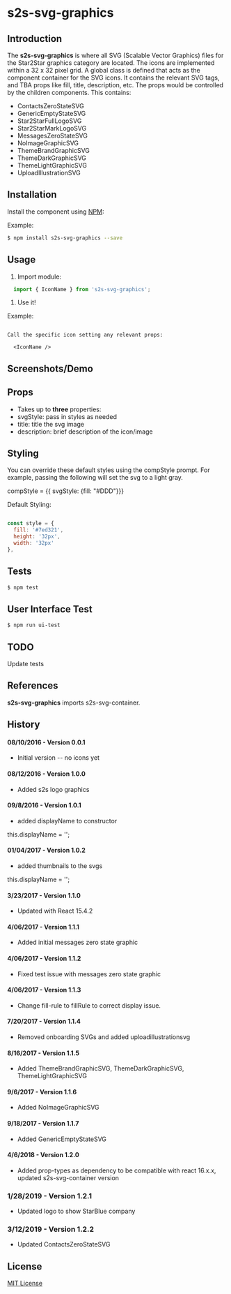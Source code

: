 s2s-svg-graphics
=========

Introduction
------------

The **s2s-svg-graphics** is where all SVG (Scalable Vector Graphics) files for the Star2Star graphics category are located. The icons are implemented within a 32 x 32 pixel grid. A global class is defined that acts as the component container for the SVG icons. It contains the relevant SVG tags, and TBA props like fill, title, description, etc. The props would be controlled by the children components. This contains:

  - ContactsZeroStateSVG
  - GenericEmptyStateSVG
  - Star2StarFullLogoSVG
  - Star2StarMarkLogoSVG
  - MessagesZeroStateSVG
  - NoImageGraphicSVG
  - ThemeBrandGraphicSVG
  - ThemeDarkGraphicSVG
  - ThemeLightGraphicSVG
  - UploadIllustrationSVG


Installation
------------

Install the component using [NPM](https://www.npmjs.com/):

Example:

```sh
$ npm install s2s-svg-graphics --save
```

Usage
-----

1.	Import module:

```js
  import { IconName } from 's2s-svg-graphics';
```

1.	Use it!

Example:
```

Call the specific icon setting any relevant props:

  <IconName />

```



Screenshots/Demo
----------------


Props
-----

-	Takes up to **three** properties:
  - svgStyle: pass in styles as needed
  - title: title the svg image
  - description: brief description of the icon/image

Styling
-------
You can override these default styles using the compStyle prompt. For example, passing the following will set the svg to a light gray.

  compStyle = {{ svgStyle: {fill: "#DDD"}}}

  Default Styling:

```js

const style = {
  fill: '#7ed321',
  height: '32px',
  width: '32px'
},

```

Tests
-----

```sh
$ npm test
```

User Interface Test
-------------------

```sh
$ npm run ui-test
```

TODO
----

Update tests

References
----------

**s2s-svg-graphics** imports s2s-svg-container.

History
-------

#### 08/10/2016 - Version 0.0.1

-	Initial version -- no icons yet

#### 08/12/2016 - Version 1.0.0

-	Added s2s logo graphics

#### 09/8/2016 - Version 1.0.1

-	added displayName to constructor

this.displayName = '';

#### 01/04/2017 - Version 1.0.2

-	added thumbnails to the svgs

this.displayName = '';

#### 3/23/2017 - Version 1.1.0

-	Updated with React 15.4.2

#### 4/06/2017 - Version 1.1.1

-	Added initial messages zero state graphic

#### 4/06/2017 - Version 1.1.2

-	Fixed test issue with messages zero state graphic

#### 4/06/2017 - Version 1.1.3

-	Change fill-rule to fillRule to correct display issue.

#### 7/20/2017 - Version 1.1.4

-	Removed onboarding SVGs and added uploadillustrationsvg

#### 8/16/2017 - Version 1.1.5

-	Added ThemeBrandGraphicSVG, ThemeDarkGraphicSVG, ThemeLightGraphicSVG

#### 9/6/2017 - Version 1.1.6

-	Added NoImageGraphicSVG

#### 9/18/2017 - Version 1.1.7

-	Added GenericEmptyStateSVG

#### 4/6/2018 - Version 1.2.0

-	Added prop-types as dependency to be compatible with react 16.x.x, updated s2s-svg-container version

### 1/28/2019 - Version 1.2.1

-	Updated logo to show StarBlue company

### 3/12/2019 - Version 1.2.2

-	Updated ContactsZeroStateSVG

License
-------

[MIT License](http://opensource.org/licenses/MIT)
